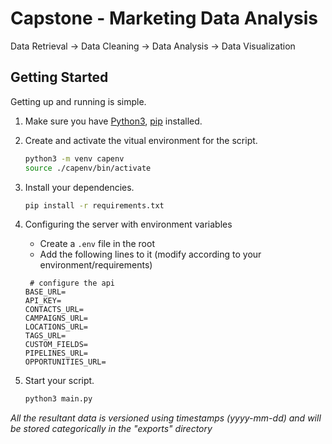 # Capstone - Marketing Data Analysis

Data Retrieval -> Data Cleaning -> Data Analysis -> Data Visualization

## Getting Started

Getting up and running is simple.

1. Make sure you have [Python3](https://www.python.org/), [pip](https://pip.pypa.io/en/stable/) installed.

2. Create and activate the vitual environment for the script.

   ```bash
   python3 -m venv capenv
   source ./capenv/bin/activate
   ```

3. Install your dependencies.

   ```bash
   pip install -r requirements.txt
   ```

4. Configuring the server with environment variables

   - Create a `.env` file in the root
   - Add the following lines to it (modify according to your environment/requirements)

   ```env
    # configure the api
   BASE_URL=
   API_KEY=
   CONTACTS_URL=
   CAMPAIGNS_URL=
   LOCATIONS_URL=
   TAGS_URL=
   CUSTOM_FIELDS=
   PIPELINES_URL=
   OPPORTUNITIES_URL=
   ```

5. Start your script.

   ```bash
   python3 main.py
   ```

_All the resultant data is versioned using timestamps (yyyy-mm-dd) and will be stored categorically in the "exports" directory_
